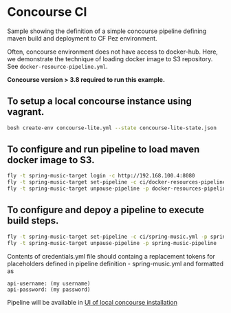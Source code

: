 Concourse CI
============

Sample showing the definition of a simple concourse pipeline defining maven build and deployment to CF Pez environment.

Often, concourse environment does not have access to docker-hub.  Here, we demonstrate the technique of loading docker image to S3 repository.  See `docker-resource-pipeline.yml`.

**Concourse version > 3.8 required to run this example.**

## To setup a local concourse instance using vagrant.

```bash
bosh create-env concourse-lite.yml --state concourse-lite-state.json
```

## To configure and run pipeline to load maven docker image to S3.

```bash
fly -t spring-music-target login -c http://192.168.100.4:8080
fly -t spring-music-target set-pipeline -c ci/docker-resources-pipeline.yml -p docker-resources-pipeline -l ci/credentials.yml
fly -t spring-music-target unpause-pipeline -p docker-resources-pipeline
```

## To configure and depoy a pipeline to execute build steps.

```bash
fly -t spring-music-target set-pipeline -c ci/spring-music.yml -p spring-music-pipeline -l ci/credentials.yml
fly -t spring-music-target unpause-pipeline -p spring-music-pipeline
```

Contents of credentials.yml file should containg a replacement tokens for placeholders defined in pipeline definition - spring-music.yml and formatted as
~~~
api-username: (my username)
api-password: (my password)
~~~
Pipeline will be available in [UI of local concourse installation](http://192.168.100.4:8080/pipelines/spring-music-pipeline)
